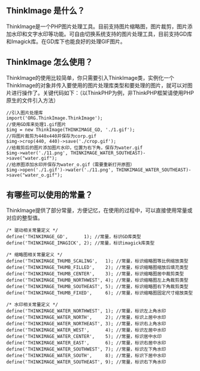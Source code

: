 ## ThinkImage 是什么？

ThinkImage是一个PHP图片处理工具。目前支持图片缩略图，图片裁剪，图片添加水印和文字水印等功能。可自由切换系统支持的图片处理工具，目前支持GD库和Imagick库。在GD库下也能良好的处理GIF图片。

## ThinkImage 怎么使用？

ThinkImage的使用比较简单，你只需要引入ThinkImage类，实例化一个ThinkImage的对象并传入要使用的图片处理库类型和要处理的图片，就可以对图片进行操作了。关键代码如下：（以ThinkPHP为例，非ThinkPHP框架请使用PHP原生的文件引入方法）

	//引入图片处理库
	import('ORG.ThinkImage.ThinkImage'); 
	//使用GD库来处理1.gif图片
	$img = new ThinkImage(THINKIMAGE_GD, './1.gif'); 
	//将图片裁剪为440x440并保存为corp.gif
	$img->crop(440, 440)->save('./crop.gif');
	//给裁剪后的图片添加图片水印，位置为右下角，保存为water.gif
	$img->water('./11.png', THINKIMAGE_WATER_SOUTHEAST)->save("water.gif");
	//给原图添加水印并保存为water_o.gif（需要重新打开原图）
	$img->open('./1.gif')->water('./11.png', THINKIMAGE_WATER_SOUTHEAST)->save("water_o.gif");

## 有哪些可以使用的常量？

ThinkImage提供了部分常量，方便记忆，在使用的过程中，可以直接使用常量或对应的整型值。

	/* 驱动相关常量定义 */
	define('THINKIMAGE_GD',      1); //常量，标识GD库类型
	define('THINKIMAGE_IMAGICK', 2); //常量，标识imagick库类型

	/* 缩略图相关常量定义 */
	define('THINKIMAGE_THUMB_SCALING',   1); //常量，标识缩略图等比例缩放类型
	define('THINKIMAGE_THUMB_FILLED',    2); //常量，标识缩略图缩放后填充类型
	define('THINKIMAGE_THUMB_CENTER',    3); //常量，标识缩略图居中裁剪类型
	define('THINKIMAGE_THUMB_NORTHWEST', 4); //常量，标识缩略图左上角裁剪类型
	define('THINKIMAGE_THUMB_SOUTHEAST', 5); //常量，标识缩略图右下角裁剪类型
	define('THINKIMAGE_THUMB_FIXED',     6); //常量，标识缩略图固定尺寸缩放类型

	/* 水印相关常量定义 */
	define('THINKIMAGE_WATER_NORTHWEST', 1); //常量，标识左上角水印
	define('THINKIMAGE_WATER_NORTH',     2); //常量，标识上居中水印
	define('THINKIMAGE_WATER_NORTHEAST', 3); //常量，标识右上角水印
	define('THINKIMAGE_WATER_WEST',      4); //常量，标识左居中水印
	define('THINKIMAGE_WATER_CENTER',    5); //常量，标识居中水印
	define('THINKIMAGE_WATER_EAST',      6); //常量，标识右居中水印
	define('THINKIMAGE_WATER_SOUTHWEST', 7); //常量，标识左下角水印
	define('THINKIMAGE_WATER_SOUTH',     8); //常量，标识下居中水印
	define('THINKIMAGE_WATER_SOUTHEAST', 9); //常量，标识右下角水印